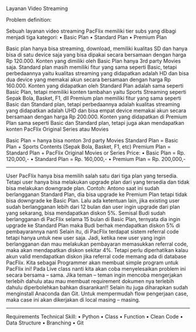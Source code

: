 Layanan Video Streaming

Problem definition:

Sebuah layanan video streaming PacFlix memiliki tier subs yang dibagi menjadi tiga kategori:
•	Basic Plan
•	Standard Plan
•	Premium Plan

Basic plan hanya bisa streaming, download, memiliki kualitas SD dan hanya bisa di satu device saja yang bisa dipakai secara bersamaan dengan harga Rp 120.000. Konten yang dimiliki oleh Basic Plan hanya 3rd party Movies saja.
Standard plan masih memiliki fitur yang sama seperti Basic, tetapi perbedaannya yaitu kualitas streaming yang didapatkan adalah HD dan bisa dua device yang memakai akun secara bersamaan dengan harga Rp 160.000. Konten yang didapatkan oleh Standard Plan adalah sama seperti Basic Plan, tetapi memiliki konten tambahan yaitu Sports Streaming seperti Sepak Bola, Basket, F1, dll
Premium plan memiliki fitur yang sama seperti Basic dan Standard plan, tetapi perbedaannya adalah kualitas streaming yang didapatkan adalah UHD dan bisa empat device memakai akun secara bersamaan dengan harga Rp 200.000. Konten yang didapatkan di Premium Plan sama seperti Basic dan Standard plan, tetapi juga akan mendapatkan konten PacFlix Original Series atau Movies
	
Basic Plan = hanya bisa nonton 3rd party Movies
Standard Plan = Basic Plan + Sports Contents (Sepak Bola, Basket, F1, etc)
Premium Plan = Standard Plan + PacFlix Original Movies or Series
Price:
•	Basic Plan = Rp. 120,000,-
•	Standard Plan = Rp. 160,000,-
•	Premium Plan = Rp. 200,000,-
________________________________________
User PacFlix hanya bisa memilih salah satu dari tiga plan yang tersedia. Tetapi user hanya bisa melakukan upgrade plan dari yang tersedia dan tidak bisa melakukan downgrade plan. Contoh: Antono saat ini sudah berlangganan Standard Plan, dia bisa upgrade ke Premium Plan tetapi tidak bisa downgrade ke Basic Plan.
Lalu ada ketentuan lain, jika existing user sudah berlangganan lebih dari 12 bulan dan user ingin upgrade dari plan yang sekarang, bisa mendapatkan diskon 5%. Semisal Budi sudah berlangganan di PacFlix selama 15 bulan di Basic Plan, ternyata dia ingin upgrade ke Standard Plan maka Budi berhak mendapatkan diskon 5% di pembayarannya nanti
Selain itu, di PacFlix terdapat sistem referral code tetapi hanya untuk new user saja. Jadi, ketika new user yang ingin berlangganan dan mau melakukan pembayaran memasukkan referral code, maka akan mendapatkan diskon sekitar 4%. Tetapi perlu diperhatikan kalau akun valid mendapatkan diskon jika referral code memang ada di database PacFlix.
Kita sebagai Programmer akan membuat simple program untuk PacFlix ini! Pada Live class nanti kita akan coba menyelesaikan problem ini secara bersama – sama. Jika teman – teman ingin mencoba mengerjakan terlebih dahulu atau mau membuat requirement dokumen nya terlebih dahulu diperbolehkan bahkan disarankan!!
Selain itu juga diharapkan sudah menginstall Anaconda dan Git. Untuk mempermudah flow pengerjaan case, maka case ini akan dikerjakan di local masing – masing.
________________________________________
Requirements Technical Skill:
•	Python
•	Class
•	Function
•	Clean Code
•	Data Structure
•	Branching
•	Git

